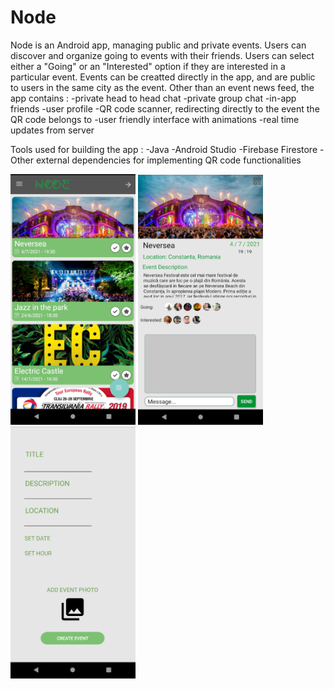 # Node
  Node is an Android app, managing public and private events. Users can discover and organize going to events with their friends.
Users can select either a "Going" or an "Interested" option if they are interested in a particular event. Events can be creatted directly
in the app, and are public to users in the same city as the event.
  Other than an event news feed, the app contains :
    -private head to head chat
    -private group chat
    -in-app friends
    -user profile
    -QR code scanner, redirecting directly to the event the QR code belongs to
    -user friendly interface with animations
    -real time updates from server
  
  Tools used for building the app :
    -Java
    -Android Studio
    -Firebase Firestore
    -Other external dependencies for implementing QR code functionalities
  
<img src="https://github.com/edinebunu/Node/blob/master/Images/Screenshot%202021-07-03%20165400.png" width="200" >
<img src="https://github.com/edinebunu/Node/blob/master/Images/Screenshot%202021-07-03%20165422.png" width="200" >
<img src="https://github.com/edinebunu/Node/blob/master/Images/Screenshot%202021-07-03%20165738.png" width="200" >
